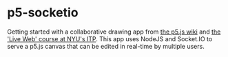 # p5-socketio
Getting started with a collaborative drawing app from [the p5.js wiki](https://github.com/processing/p5.js/wiki/p5.js,-node.js,-socket.io) and [the 'Live Web' course at NYU's ITP](http://itp.nyu.edu/~sve204/liveweb_fall2014/week3.html).
This app uses NodeJS and Socket.IO to serve a p5.js canvas that can be edited in real-time by multiple users.
